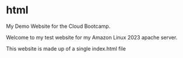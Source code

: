 # html
My Demo Website for the Cloud Bootcamp.

Welcome to my test website for my Amazon Linux 2023 apache server.

This website is made up of a single index.html file

